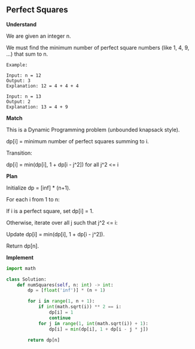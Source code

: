 ## Perfect Squares

**Understand**

We are given an integer n.

We must find the minimum number of perfect square numbers (like 1, 4, 9, …) that sum to n.

```
Example:

Input: n = 12
Output: 3
Explanation: 12 = 4 + 4 + 4

Input: n = 13
Output: 2
Explanation: 13 = 4 + 9
```

**Match**

This is a Dynamic Programming problem (unbounded knapsack style).

dp[i] = minimum number of perfect squares summing to i.

Transition:

dp[i] = min(dp[i], 1 + dp[i - j^2]) for all j^2 <= i

**Plan**

Initialize dp = [inf] \* (n+1).

For each i from 1 to n:

If i is a perfect square, set dp[i] = 1.

Otherwise, iterate over all j such that j^2 <= i:

Update dp[i] = min(dp[i], 1 + dp[i - j^2]).

Return dp[n].

**Implement**

```py
import math

class Solution:
    def numSquares(self, n: int) -> int:
        dp = [float('inf')] * (n + 1)

        for i in range(1, n + 1):
            if int(math.sqrt(i)) ** 2 == i:
                dp[i] = 1
                continue
            for j in range(1, int(math.sqrt(i)) + 1):
                dp[i] = min(dp[i], 1 + dp[i - j * j])

        return dp[n]
```
